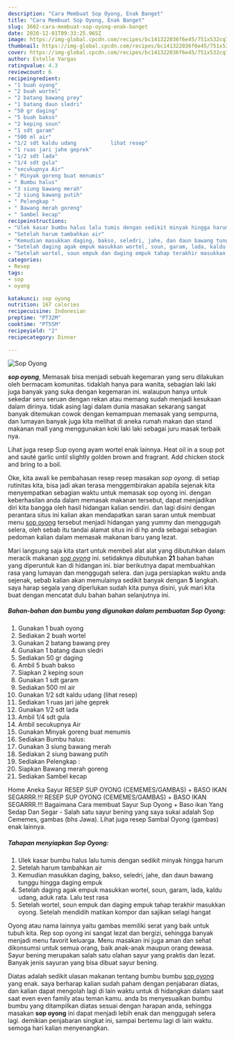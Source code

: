 ```yaml
---
description: "Cara Membuat Sop Oyong, Enak Banget"
title: "Cara Membuat Sop Oyong, Enak Banget"
slug: 3602-cara-membuat-sop-oyong-enak-banget
date: 2020-12-01T09:33:25.965Z
image: https://img-global.cpcdn.com/recipes/bc141322036f6e45/751x532cq70/sop-oyong-foto-resep-utama.jpg
thumbnail: https://img-global.cpcdn.com/recipes/bc141322036f6e45/751x532cq70/sop-oyong-foto-resep-utama.jpg
cover: https://img-global.cpcdn.com/recipes/bc141322036f6e45/751x532cq70/sop-oyong-foto-resep-utama.jpg
author: Estelle Vargas
ratingvalue: 4.3
reviewcount: 6
recipeingredient:
- "1 buah oyong"
- "2 buah wortel"
- "2 batang bawang prey"
- "1 batang daun sledri"
- "50 gr daging"
- "5 buah bakso"
- "2 keping soun"
- "1 sdt garam"
- "500 ml air"
- "1/2 sdt kaldu udang           lihat resep"
- "1 ruas jari jahe geprek"
- "1/2 sdt lada"
- "1/4 sdt gula"
- "secukupnya Air"
- " Minyak goreng buat menumis"
- " Bumbu halus"
- "3 siung bawang merah"
- "2 siung bawang putih"
- " Pelengkap "
- " Bawang merah goreng"
- " Sambel kecap"
recipeinstructions:
- "Ulek kasar bumbu halus lalu tumis dengan sedikit minyak hingga harum"
- "Setelah harum tambahkan air"
- "Kemudian masukkan daging, bakso, seledri, jahe, dan daun bawang tunggu hingga daging empuk"
- "Setelah daging agak empuk masukkan wortel, soun, garam, lada, kaldu udang, aduk rata. Lalu test rasa"
- "Setelah wortel, soun empuk dan daging empuk tahap terakhir masukkan oyong. Setelah mendidih matikan kompor dan sajikan selagi hangat"
categories:
- Resep
tags:
- sop
- oyong

katakunci: sop oyong 
nutrition: 167 calories
recipecuisine: Indonesian
preptime: "PT32M"
cooktime: "PT55M"
recipeyield: "2"
recipecategory: Dinner

---
```



![Sop Oyong](https://img-global.cpcdn.com/recipes/bc141322036f6e45/751x532cq70/sop-oyong-foto-resep-utama.jpg)

<b><i>sop oyong</i></b>, Memasak bisa menjadi sebuah kegemaran yang seru dilakukan oleh bermacam komunitas. tidaklah hanya para wanita, sebagian laki laki juga banyak yang suka dengan kegemaran ini. walaupun hanya untuk sekedar seru seruan dengan rekan atau memang sudah menjadi kesukaan dalam dirinya. tidak asing lagi dalam dunia masakan sekarang sangat banyak ditemukan cowok dengan kemampuan memasak yang sempurna, dan lumayan banyak juga kita melihat di aneka rumah makan dan stand makanan mall yang menggunakan koki laki laki sebagai juru masak terbaik nya.

Lihat juga resep Sup oyong ayam wortel enak lainnya. Heat oil in a soup pot and sauté garlic until slightly golden brown and fragrant. Add chicken stock and bring to a boil.

Oke, kita awali ke pembahasan resep resep masakan <i>sop oyong</i>. di setiap rutinitas kita, bisa jadi akan terasa menggembirakan apabila sejenak kita menyempatkan sebagian waktu untuk memasak sop oyong ini. dengan keberhasilan anda dalam memasak makanan tersebut, dapat menjadikan diri kita bangga oleh hasil hidangan kalian sendiri. dan lagi disini dengan perantara situs ini kalian akan mendapatkan saran saran untuk membuat menu <u>sop oyong</u> tersebut menjadi hidangan yang yummy dan menggugah selera, oleh sebab itu tandai alamat situs ini di hp anda sebagai sebagian pedoman kalian dalam memasak makanan baru yang lezat.


Mari langsung saja kita start untuk membeli alat alat yang dibutuhkan dalam meracik makanan <u><i>sop oyong</i></u> ini. setidaknya dibutuhkan <b>21</b> bahan bahan yang diperuntuk kan di hidangan ini. biar berikutnya dapat membuahkan rasa yang lumayan dan menggugah selera. dan juga persiapkan waktu anda sejenak, sebab kalian akan memulainya sedikit banyak dengan <b>5</b> langkah. saya harap segala yang diperlukan sudah kita punya disini, yuk mari kita buat dengan mencatat dulu bahan bahan selanjutnya ini.

<!--inarticleads1-->

##### Bahan-bahan dan bumbu yang digunakan dalam pembuatan Sop Oyong:

1. Gunakan 1 buah oyong
1. Sediakan 2 buah wortel
1. Gunakan 2 batang bawang prey
1. Gunakan 1 batang daun sledri
1. Sediakan 50 gr daging
1. Ambil 5 buah bakso
1. Siapkan 2 keping soun
1. Gunakan 1 sdt garam
1. Sediakan 500 ml air
1. Gunakan 1/2 sdt kaldu udang           (lihat resep)
1. Sediakan 1 ruas jari jahe geprek
1. Gunakan 1/2 sdt lada
1. Ambil 1/4 sdt gula
1. Ambil secukupnya Air
1. Gunakan  Minyak goreng buat menumis
1. Sediakan  Bumbu halus:
1. Gunakan 3 siung bawang merah
1. Sediakan 2 siung bawang putih
1. Sediakan  Pelengkap :
1. Siapkan  Bawang merah goreng
1. Sediakan  Sambel kecap


Home Aneka Sayur RESEP SUP OYONG (CEMEMES/GAMBAS) + BASO IKAN SEGARRR.!!! RESEP SUP OYONG (CEMEMES/GAMBAS) + BASO IKAN SEGARRR.!!! Bagaimana Cara membuat Sayur Sup Oyong + Baso ikan Yang Sedap Dan Segar - Salah satu sayur bening yang saya sukai adalah Sop Cememes, gambas (bhs Jawa). Lihat juga resep Sambal Oyong (gambas) enak lainnya. 

<!--inarticleads2-->

##### Tahapan menyiapkan Sop Oyong:

1. Ulek kasar bumbu halus lalu tumis dengan sedikit minyak hingga harum
1. Setelah harum tambahkan air
1. Kemudian masukkan daging, bakso, seledri, jahe, dan daun bawang tunggu hingga daging empuk
1. Setelah daging agak empuk masukkan wortel, soun, garam, lada, kaldu udang, aduk rata. Lalu test rasa
1. Setelah wortel, soun empuk dan daging empuk tahap terakhir masukkan oyong. Setelah mendidih matikan kompor dan sajikan selagi hangat


Oyong atau nama lainnya yaitu gambas memiliki serat yang baik untuk tubuh kita. Rep sop oyong ini sangat lezat dan bergizi, sehingga banyak menjadi menu favorit keluarga. Menu masakan ini juga aman dan sehat dikonsumsi untuk semua orang, baik anak-anak maupun orang dewasa. Sayur bening merupakan salah satu olahan sayur yang praktis dan lezat. Banyak jenis sayuran yang bisa dibuat sayur bening. 

Diatas adalah sedikit ulasan makanan tentang bumbu bumbu <u>sop oyong</u> yang enak. saya berharap kalian sudah paham dengan penjabaran diatas, dan kalian dapat mengolah lagi di lain waktu untuk di hidangkan dalam saat saat even even family atau teman kamu. anda bs menyesuaikan bumbu bumbu yang ditampilkan diatas sesuai dengan harapan anda, sehingga masakan <b>sop oyong</b> ini dapat menjadi lebih enak dan menggugah selera lagi. demikian penjabaran singkat ini, sampai bertemu lagi di lain waktu. semoga hari kalian menyenangkan.
